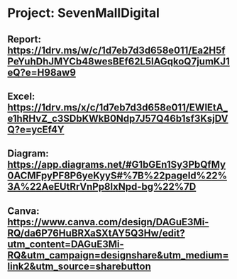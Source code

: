 # Project: SevenMallDigital
## Report: https://1drv.ms/w/c/1d7eb7d3d658e011/Ea2H5fPeYuhDhJMYCb48wesBEf62L5lAGqkoQ7jumKJ1eQ?e=H98aw9
## Excel: https://1drv.ms/x/c/1d7eb7d3d658e011/EWlEtA_e1hRHvZ_c3SDbKWkB0Ndp7J57Q46b1sf3KsjDVQ?e=ycEf4Y
## Diagram: https://app.diagrams.net/#G1bGEn1Sy3PbQfMy0ACMFpyPF8P6yeKyyS#%7B%22pageId%22%3A%22AeEUtRrVnPp8lxNpd-bg%22%7D
## Canva: https://www.canva.com/design/DAGuE3Mi-RQ/da6P76HuBRXaSXtAY5Q3Hw/edit?utm_content=DAGuE3Mi-RQ&utm_campaign=designshare&utm_medium=link2&utm_source=sharebutton
